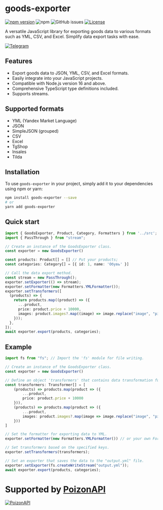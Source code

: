 # goods-exporter

[![npm version](https://img.shields.io/npm/v/goods-exporter)](https://www.npmjs.com/package/goods-exporter)
![npm](https://img.shields.io/npm/dm/goods-exporter)
![GitHub issues](https://img.shields.io/github/issues/Bagi4-source/goods-converter)
[![License](https://img.shields.io/badge/license-MIT-green)](https://github.com/Bagi4-source/goods-converter/blob/main/LICENSE)


A versatile JavaScript library for exporting goods data to various formats such as YML, CSV, and Excel. Simplify data
export tasks with ease.

[![Telegram](https://img.shields.io/badge/Telegram-%40goods_exporter-blue?logo=telegram)](https://t.me/+gGHmBC8VZ4BjYjZi)

## Features

- Export goods data to JSON, YML, CSV, and Excel formats.
- Easily integrate into your JavaScript projects.
- Compatible with Node.js version 16 and above.
- Comprehensive TypeScript type definitions included.
- Supports streams.

## Supported formats

- YML (Yandex Market Language)
- JSON
- SimpleJSON (grouped)
- CSV
- Excel
- TgShop
- Insales
- Tilda

## Installation

To use `goods-exporter` in your project, simply add it to your dependencies using npm or yarn:

```bash
npm install goods-exporter --save
# or
yarn add goods-exporter
```

## Quick start

```typescript
import { GoodsExporter, Product, Category, Formatters } from '../src';
import { PassThrough } from "stream";

// Create an instance of the GoodsExporter class.
const exporter = new GoodsExporter()

const products: Product[] = [] // Put your products;
const categories: Category[] = [{ id: 1, name: 'Обувь' }]

// Call the data export method.
const stream = new PassThrough();
exporter.setExporter(() => stream);
exporter.setFormatter(new Formatters.YMLFormatter());
exporter.setTransformers([
  (products) => {
    return products.map((product) => ({
      ...product,
      price: product.price + 10000,
      images: product.images?.map((image) => image.replace("image", "pic")),
    }));
  },
]);
await exporter.export(products, categories);
```

## Example

```typescript
import fs from "fs"; // Import the 'fs' module for file writing.

// Create an instance of the GoodsExporter class.
const exporter = new GoodsExporter()

// Define an object 'transformers' that contains data transformation functions.
const transformers: Transformer[] = [
    (products) => products.map(product => ({
        ...product,
        price: product.price + 10000
    })),
    (products) => products.map(product => ({
        ...product,
        images: product.images?.map(image => image.replace("image", "pic"))
    }))
]

// Set the formatter for exporting data to YML.
exporter.setFormatter(new Formatters.YMLFormatter()) // or your own Formatter;

// Set transformers based on the specified keys.
exporter.setTransformers(transformers);

// Set an exporter that saves the data to the "output.yml" file.
exporter.setExporter(fs.createWriteStream("output.yml"));
await exporter.export(products, categories);
```

# Supported by [PoizonAPI](https://t.me/PoizonAPI) 
[![PoizonAPI](https://i.ibb.co/HBbTpp0/Group-1.png)](https://t.me/PoizonAPI)
